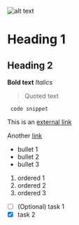 ![alt text](https://upload.wikimedia.org/wikipedia/commons/thumb/b/b6/Image_created_with_a_mobile_phone.png/1920px-Image_created_with_a_mobile_phone.png)
# Heading 1
## Heading 2
 **Bold  text**
 *Italics*
 > Quoted text

```
 code snippet
```

This is an [external link](https://www.google.com/)

Another [link](CSE110/OTHER.md)

* bullet 1
* bullet 2
* bullet 3

1. ordered 1
2. ordered 2
3. ordered 3

- [ ] \(Optional) task 1
- [x] task 2
